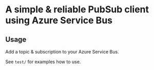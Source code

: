 # A simple & reliable PubSub client using Azure Service Bus

## Usage
Add a topic & subscription to your Azure Service Bus.

See `test/` for examples how to use.
